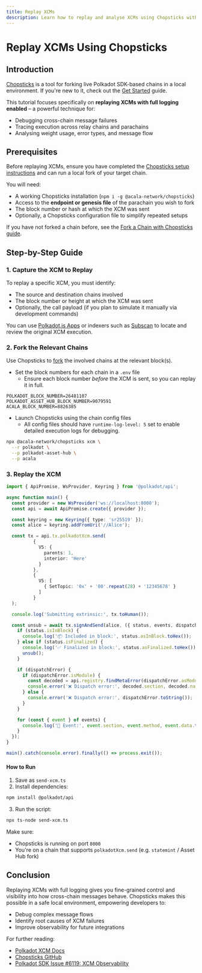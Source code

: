 ```yaml
---
title: Replay XCMs
description: Learn how to replay and analyse XCMs using Chopsticks with full logging enabled. Diagnose issues, trace message flow, and debug complex cross-chain interactions.
---
```


# Replay XCMs Using Chopsticks

## Introduction

[Chopsticks](https://github.com/AcalaNetwork/chopsticks) is a tool for forking live Polkadot SDK-based chains in a local environment. If you're new to it, check out the [Get Started](../get-started/) guide.

This tutorial focuses specifically on **replaying XCMs with full logging enabled** – a powerful technique for:

* Debugging cross-chain message failures
* Tracing execution across relay chains and parachains
* Analysing weight usage, error types, and message flow

## Prerequisites

Before replaying XCMs, ensure you have completed the [Chopsticks setup instructions](../get-started/) and can run a local fork of your target chain.

You will need:

- A working Chopsticks installation (`npm i -g @acala-network/chopsticks`)
- Access to the **endpoint or genesis file** of the parachain you wish to fork
- The block number or hash at which the XCM was sent
- Optionally, a Chopsticks configuration file to simplify repeated setups

If you have not forked a chain before, see the [Fork a Chain with Chopsticks guide](/tutorials/polkadot-sdk/testing/fork-live-chains/).

## Step-by-Step Guide

### 1. Capture the XCM to Replay

To replay a specific XCM, you must identify:

* The source and destination chains involved
* The block number or height at which the XCM was sent
* Optionally, the call payload (if you plan to simulate it manually via development commands)

You can use [Polkadot.js Apps](/tutorials/polkadot-sdk/testing/fork-live-chains/#use-polkotdotjs-apps) or indexers such as [Subscan](https://polkadot.subscan.io/xcm_dashboard) to locate and review the original XCM execution.

### 2. Fork the Relevant Chains

Use Chopsticks to [fork](https://docs.polkadot.com/tutorials/polkadot-sdk/testing/fork-live-chains/#xcm-testing) the involved chains at the relevant block(s).

* Set the block numbers for each chain in a `.env` file
    * Ensure each block number *before* the XCM is sent, so you can replay it in full.

```env
POLKADOT_BLOCK_NUMBER=26481107
POLKADOT_ASSET_HUB_BLOCK_NUMBER=9079591
ACALA_BLOCK_NUMBER=8826385
```

* Launch Chopsticks using the chain config files
  * All config files should have `runtime-log-level: 5` set to enable detailed execution logs for debugging.

```bash
npx @acala-network/chopsticks xcm \
  --r polkadot \
  --p polkadot-asset-hub \
  --p acala
```

### 3. Replay the XCM

```ts
import { ApiPromise, WsProvider, Keyring } from '@polkadot/api';

async function main() {
  const provider = new WsProvider('ws://localhost:8000');
  const api = await ApiPromise.create({ provider });

  const keyring = new Keyring({ type: 'sr25519' });
  const alice = keyring.addFromUri('//Alice');

  const tx = api.tx.polkadotXcm.send(
          {
            V5: {
              parents: 1,
              interior: 'Here'
            }
          },
          {
            V5: [
              { SetTopic: '0x' + '00'.repeat(28) + '12345678' }
            ]
          }
  );

  console.log('Submitting extrinsic:', tx.toHuman());

  const unsub = await tx.signAndSend(alice, ({ status, events, dispatchError }) => {
    if (status.isInBlock) {
      console.log('📦 Included in block:', status.asInBlock.toHex());
    } else if (status.isFinalized) {
      console.log('✅ Finalized in block:', status.asFinalized.toHex());
      unsub();
    }

    if (dispatchError) {
      if (dispatchError.isModule) {
        const decoded = api.registry.findMetaError(dispatchError.asModule);
        console.error('❌ Dispatch error:', decoded.section, decoded.name);
      } else {
        console.error('❌ Dispatch error:', dispatchError.toString());
      }
    }

    for (const { event } of events) {
      console.log('📣 Event:', event.section, event.method, event.data.toHuman());
    }
  });
}

main().catch(console.error).finally(() => process.exit());
```

#### How to Run

1. Save as `send-xcm.ts`
2. Install dependencies:

```bash
npm install @polkadot/api
```

3. Run the script:

```bash
npx ts-node send-xcm.ts
```

Make sure:

* Chopsticks is running on port `8000`
* You're on a chain that supports `polkadotXcm.send` (e.g. `statemint` / Asset Hub fork)

## Conclusion

Replaying XCMs with full logging gives you fine-grained control and visibility into how cross-chain messages behave. Chopsticks makes this possible in a safe local environment, empowering developers to:

* Debug complex message flows
* Identify root causes of XCM failures
* Improve observability for future integrations

For further reading:

* [Polkadot XCM Docs](https://wiki.polkadot.network/docs/learn/xcm)
* [Chopsticks GitHub](https://github.com/AcalaNetwork/chopsticks)
* [Polkadot SDK Issue #6119: XCM Observability](https://github.com/paritytech/polkadot-sdk/issues/6119)

```